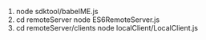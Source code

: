 1. node sdktool/babelME.js
2. cd remoteServer
   node ES6RemoteServer.js
3. cd remoteServer/clients
   node localClient/LocalClient.js